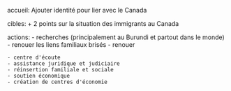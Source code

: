 accueil: 
    Ajouter identité pour lier avec le Canada 

cibles:
    + 2 points sur la situation des immigrants au Canada

actions:
    - recherches (principalement au Burundi et partout dans le monde)
        - renouer les liens familiaux brisés
        - renouer

    - centre d'écoute
    - assistance juridique et judiciaire
    - réinsertion familiale et sociale
    - soutien économique
    - création de centres d'économie








